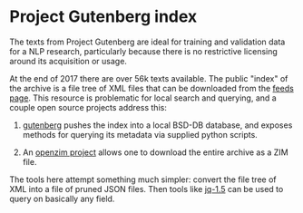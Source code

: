 # Project Gutenberg index

The texts from Project Gutenberg are ideal for training and validation data
for a NLP research, particularly because there is no restrictive licensing
around its acquisition or usage.

At the end of 2017 there are over 56k texts available. The public "index"
of the archive is a file tree of XML files that can be downloaded from the
[feeds page](http://www.gutenberg.org/wiki/Gutenberg:Feeds).
This resource is problematic for local search and querying, and a couple
open source projects address this:

 1. [gutenberg](https://github.com/c-w/gutenberg) pushes the index into a
    local BSD-DB database, and exposes methods for querying its metadata via
    supplied python scripts.

 3. An [openzim project](https://github.com/openzim/gutenberg) allows one
    to download the entire archive as a ZIM file.

The tools here attempt something much simpler: convert the file tree of XML
into a file of pruned JSON files. Then tools like
[jq-1.5](https://stedolan.github.io/jq/manual/v1.5/)
can be used to query on basically any field.
